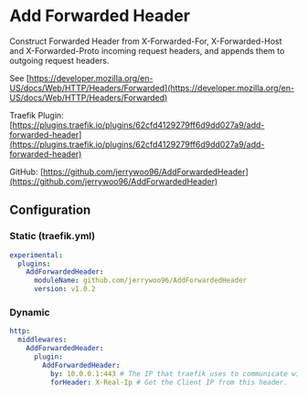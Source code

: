 # Add Forwarded Header
Construct Forwarded Header from X-Forwarded-For, X-Forwarded-Host and X-Forwarded-Proto incoming request headers, and appends them to outgoing request headers.

See [https://developer.mozilla.org/en-US/docs/Web/HTTP/Headers/Forwarded](https://developer.mozilla.org/en-US/docs/Web/HTTP/Headers/Forwarded)

Traefik Plugin: [https://plugins.traefik.io/plugins/62cfd4129279ff6d9dd027a9/add-forwarded-header](https://plugins.traefik.io/plugins/62cfd4129279ff6d9dd027a9/add-forwarded-header)

GitHub: [https://github.com/jerrywoo96/AddForwardedHeader](https://github.com/jerrywoo96/AddForwardedHeader)

## Configuration

### Static (traefik.yml)
```yaml
experimental:
  plugins:
    AddForwardedHeader:
      moduleName: github.com/jerrywoo96/AddForwardedHeader
      version: v1.0.2
```

### Dynamic
```yaml
http:
  middlewares:
    AddForwardedHeader:
      plugin:
        AddForwardedHeader:
          by: 10.0.0.1:443 # The IP that traefik uses to communicate with the destination server.
          forHeader: X-Real-Ip # Get the Client IP from this header.
```

